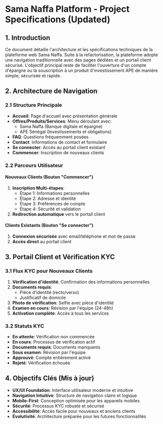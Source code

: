 
# Sama Naffa Platform - Project Specifications (Updated)

## 1. Introduction

Ce document détaille l'architecture et les spécifications techniques de la plateforme web Sama Naffa. Suite à la refactorisation, la plateforme adopte une navigation traditionnelle avec des pages dédiées et un portail client sécurisé. L'objectif principal reste de faciliter l'ouverture d'un compte d'épargne ou la souscription à un produit d'investissement APE de manière simple, sécurisée et rapide.

## 2. Architecture de Navigation

### 2.1 Structure Principale
- **Accueil**: Page d'accueil avec présentation générale
- **Offres/Produits/Services**: Menu déroulant avec:
  - Sama Naffa (Banque digitale et épargne)
  - APE Sénégal (Investissements et obligations)
- **FAQ**: Questions fréquemment posées
- **Contact**: Informations de contact et formulaire
- **Se connecter**: Accès au portail client existant
- **Commencer**: Inscription de nouveaux clients

### 2.2 Parcours Utilisateur

#### Nouveaux Clients (Bouton "Commencer")
1. **Inscription Multi-étapes**:
   - Étape 1: Informations personnelles
   - Étape 2: Adresse et identité
   - Étape 3: Préférences de compte
   - Étape 4: Sécurité et validation
2. **Redirection automatique** vers le portail client

#### Clients Existants (Bouton "Se connecter")
1. **Connexion sécurisée** avec email/téléphone et mot de passe
2. **Accès direct** au portail client

## 3. Portail Client et Vérification KYC

### 3.1 Flux KYC pour Nouveaux Clients
1. **Vérification d'identité**: Confirmation des informations personnelles
2. **Documents requis**:
   - Pièce d'identité (recto/verso)
   - Justificatif de domicile
3. **Photo de vérification**: Selfie avec pièce d'identité
4. **Examen en cours**: Révision par l'équipe (24-48h)
5. **Activation complète**: Accès à tous les services

### 3.2 Statuts KYC
- **En attente**: Vérification non commencée
- **En cours**: Processus de vérification actif
- **Documents requis**: Documents manquants
- **Sous examen**: Révision par l'équipe
- **Approuvé**: Compte entièrement activé
- **Rejeté**: Vérification échouée

## 4. Objectifs Clés (Mis à jour)

- **UX/UI Foundation**: Interface utilisateur moderne et intuitive
- **Navigation Intuitive**: Structure de navigation claire et logique
- **Mobile-First**: Conception optimisée pour les appareils mobiles
- **Sécurité**: Processus KYC robuste et sécurisé
- **Accessibilité**: Accès facile pour nouveaux et anciens clients
- **Évolutivité**: Architecture préparée pour les futures fonctionnalités
